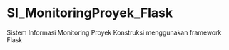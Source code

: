 # SI_MonitoringProyek_Flask
Sistem Informasi Monitoring Proyek Konstruksi menggunakan framework Flask
